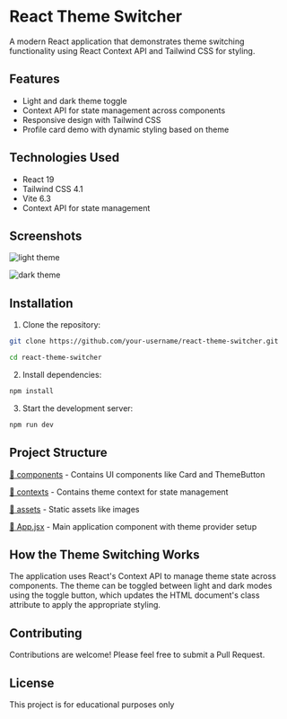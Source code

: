 # React Theme Switcher

A modern React application that demonstrates theme switching functionality using React Context API and Tailwind CSS for styling.

## Features

- Light and dark theme toggle
- Context API for state management across components
- Responsive design with Tailwind CSS
- Profile card demo with dynamic styling based on theme

## Technologies Used

- React 19
- Tailwind CSS 4.1
- Vite 6.3
- Context API for state management

## Screenshots
![light theme](https://i.ibb.co/whRtkTZG/image.png)

![dark theme](https://i.ibb.co/k2hX9kr1/Screenshot-2025-05-13-014215.png)

## Installation

1. Clone the repository:
```bash
git clone https://github.com/your-username/react-theme-switcher.git
```
```bash
cd react-theme-switcher
```

2. Install dependencies:
```bash
npm install 
```

3. Start the development server:
```bash
npm run dev 
```


## Project Structure

[📁 components](https://github.com/viditasingh/Theme-Switcher-Card/tree/main/src/components) - Contains UI components like Card and ThemeButton

[📁 contexts](https://github.com/viditasingh/Theme-Switcher-Card/tree/main/src/contexts) - Contains theme context for state management

[📁 assets](https://github.com/viditasingh/Theme-Switcher-Card/tree/main/src/assets) - Static assets like images

[📄 App.jsx](https://github.com/viditasingh/Theme-Switcher-Card/blob/main/src/App.jsx) - Main application component with theme provider setup

## How the Theme Switching Works
The application uses React's Context API to manage theme state across components. The theme can be toggled between light and dark modes using the toggle button, which updates the HTML document's class attribute to apply the appropriate styling.

## Contributing
Contributions are welcome! Please feel free to submit a Pull Request.

## License
This project is for educational purposes only